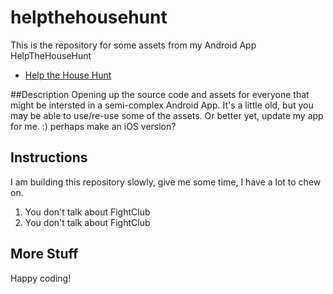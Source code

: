 # helpthehousehunt

This is the repository for  some assets from my Android App HelpTheHouseHunt
- [Help the House Hunt](https://play.google.com/store/apps/details?id=sdei.app.helpthehousehuntfree)

##Description
Opening up the source code and assets for everyone that might be intersted in a semi-complex Android App.  It's a little old, but you may be able to use/re-use some of the assets.  Or better yet, update my app for me.  :)   perhaps make an iOS version?

## Instructions
I am building this repository slowly, give me some time, I have a lot to chew on.
1. You don't talk about FightClub
2. You don't talk about FightClub

## More Stuff
Happy coding!
